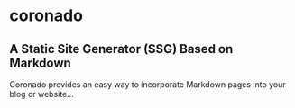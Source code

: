 # coronado

## A Static Site Generator (SSG) Based on Markdown

Coronado provides an easy way to incorporate Markdown pages into your blog or website...
